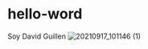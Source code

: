 # hello-word 
Soy David Guillen
![20210917_101146 (1)](https://user-images.githubusercontent.com/117844514/200880295-72039a5a-38f5-452b-8e9d-757c474f9d82.jpg)

